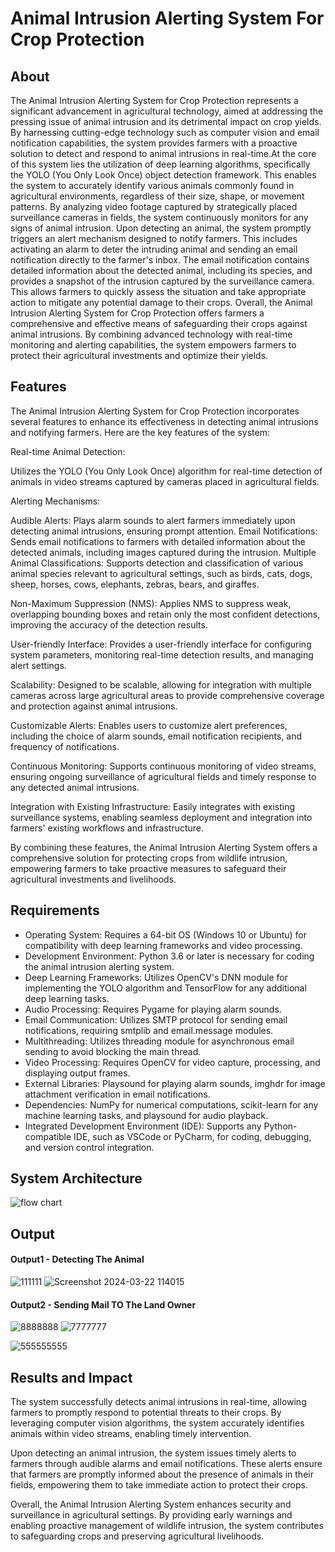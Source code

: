 # Animal Intrusion Alerting System For Crop Protection

## About
The Animal Intrusion Alerting System for Crop Protection represents a significant advancement in agricultural technology, aimed at addressing the pressing issue of animal intrusion and its detrimental impact on crop yields. By harnessing cutting-edge technology such as computer vision and email notification capabilities, the system provides farmers with a proactive solution to detect and respond to animal intrusions in real-time.At the core of this system lies the utilization of deep learning algorithms, specifically the YOLO (You Only Look Once) object detection framework. This enables the system to accurately identify various animals commonly found in agricultural environments, regardless of their size, shape, or movement patterns. By analyzing video footage captured by strategically placed surveillance cameras in fields, the system continuously monitors for any signs of animal intrusion.
Upon detecting an animal, the system promptly triggers an alert mechanism designed to notify farmers. This includes activating an alarm to deter the intruding animal and sending an email notification directly to the farmer's inbox. The email notification contains detailed information about the detected animal, including its species, and provides a snapshot of the intrusion captured by the surveillance camera. This allows farmers to quickly assess the situation and take appropriate action to mitigate any potential damage to their crops.
Overall, the Animal Intrusion Alerting System for Crop Protection offers farmers a comprehensive and effective means of safeguarding their crops against animal intrusions. By combining advanced technology with real-time monitoring and alerting capabilities, the system empowers farmers to protect their agricultural investments and optimize their yields.


## Features
The Animal Intrusion Alerting System for Crop Protection incorporates several features to enhance its effectiveness in detecting animal intrusions and notifying farmers. Here are the key features of the system:

Real-time Animal Detection: 

Utilizes the YOLO (You Only Look Once) algorithm for real-time detection of animals in video streams captured by cameras placed in agricultural fields.

Alerting Mechanisms:

Audible Alerts: Plays alarm sounds to alert farmers immediately upon detecting animal intrusions, ensuring prompt attention.
Email Notifications: Sends email notifications to farmers with detailed information about the detected animals, including images captured during the intrusion.
Multiple Animal Classifications: Supports detection and classification of various animal species relevant to agricultural settings, such as birds, cats, dogs, sheep, horses, cows, elephants, zebras, bears, and giraffes.

Non-Maximum Suppression (NMS): Applies NMS to suppress weak, overlapping bounding boxes and retain only the most confident detections, improving the accuracy of the detection results.

User-friendly Interface: Provides a user-friendly interface for configuring system parameters, monitoring real-time detection results, and managing alert settings.

Scalability: Designed to be scalable, allowing for integration with multiple cameras across large agricultural areas to provide comprehensive coverage and protection against animal intrusions.

Customizable Alerts: Enables users to customize alert preferences, including the choice of alarm sounds, email notification recipients, and frequency of notifications.

Continuous Monitoring: Supports continuous monitoring of video streams, ensuring ongoing surveillance of agricultural fields and timely response to any detected animal intrusions.

Integration with Existing Infrastructure: Easily integrates with existing surveillance systems, enabling seamless deployment and integration into farmers' existing workflows and infrastructure.

By combining these features, the Animal Intrusion Alerting System offers a comprehensive solution for protecting crops from wildlife intrusion, empowering farmers to take proactive measures to safeguard their agricultural investments and livelihoods.

## Requirements
* Operating System: Requires a 64-bit OS (Windows 10 or Ubuntu) for compatibility with deep learning frameworks and video processing.
* Development Environment: Python 3.6 or later is necessary for coding the animal intrusion alerting system.
* Deep Learning Frameworks: Utilizes OpenCV's DNN module for implementing the YOLO algorithm and TensorFlow for any additional deep learning tasks.
* Audio Processing: Requires Pygame for playing alarm sounds.
* Email Communication: Utilizes SMTP protocol for sending email notifications, requiring smtplib and email.message modules.
* Multithreading: Utilizes threading module for asynchronous email sending to avoid blocking the main thread.
* Video Processing: Requires OpenCV for video capture, processing, and displaying output frames.
* External Libraries: Playsound for playing alarm sounds, imghdr for image attachment verification in email notifications.
* Dependencies: NumPy for numerical computations, scikit-learn for any machine learning tasks, and playsound for audio playback.
* Integrated Development Environment (IDE): Supports any Python-compatible IDE, such as VSCode or PyCharm, for coding, debugging, and version control integration.

## System Architecture
<!--Embed the system architecture diagram as shown below-->

![flow chart](https://github.com/Dineshkumar200/Animal-Intrusion-Alerting-System-For-Crop-Protection/assets/75235789/391ac41c-d83c-4fd9-a4f9-cfc80473131e)


## Output

#### Output1 - Detecting The Animal

![111111](https://github.com/Dineshkumar200/Animal-Intrusion-Alerting-System-For-Crop-Protection/assets/75235789/c9132773-b3cd-4457-9de7-8ccd5eef6342)
![Screenshot 2024-03-22 114015](https://github.com/Dineshkumar200/Animal-Intrusion-Alerting-System-For-Crop-Protection/assets/75235789/2bb69d4f-78a4-4a5a-8d87-0afd30303ee5)



#### Output2 - Sending Mail TO The Land Owner

![8888888](https://github.com/Dineshkumar200/Animal-Intrusion-Alerting-System-For-Crop-Protection/assets/75235789/4cc02053-3711-49c7-92c7-3e87e2599a94)
![7777777](https://github.com/Dineshkumar200/Animal-Intrusion-Alerting-System-For-Crop-Protection/assets/75235789/bc028ef0-2c6f-4c77-806a-2ec3dc810b7f)

![555555555](https://github.com/Dineshkumar200/Animal-Intrusion-Alerting-System-For-Crop-Protection/assets/75235789/0f723a26-10b2-4b1a-ad25-aa20f9325cf3)



## Results and Impact
The system successfully detects animal intrusions in real-time, allowing farmers to promptly respond to potential threats to their crops. By leveraging computer vision algorithms, the system accurately identifies animals within video streams, enabling timely intervention.

Upon detecting an animal intrusion, the system issues timely alerts to farmers through audible alarms and email notifications. These alerts ensure that farmers are promptly informed about the presence of animals in their fields, empowering them to take immediate action to protect their crops.

Overall, the Animal Intrusion Alerting System enhances security and surveillance in agricultural settings. By providing early warnings and enabling proactive management of wildlife intrusion, the system contributes to safeguarding crops and preserving agricultural livelihoods.






